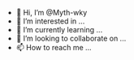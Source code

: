 - 👋 Hi, I’m @Myth-wky
- 👀 I’m interested in ...
- 🌱 I’m currently learning ...
- 💞️ I’m looking to collaborate on ...
- 📫 How to reach me ...

<!---
Myth-wky/Myth-wky is a ✨ special ✨ repository because its `README.md` (this file) appears on your GitHub profile.
You can click the Preview link to take a look at your changes.
--->
